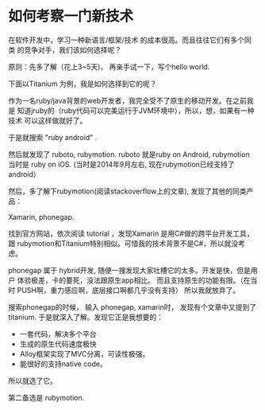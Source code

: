 # 如何考察一门新技术

在软件开发中，学习一种新语言/框架/技术 的成本很高。而且往往它们有多个同类
的竞争对手，我们该如何选择呢？

原则：先多了解（花上3~5天)， 再亲手试一下，写个hello world.

下面以Titanium 为例，我是如何选择到它的呢？

作为一名ruby/java背景的web开发者，我完全受不了原生的移动开发。在之前我是
知道jruby的（ruby代码可以完美运行于JVM环境中），所以，想，如果有一种技术
可以这样做就好了。

于是就搜索 "ruby android" .

然后就发现了 ruboto, rubymotion.  ruboto 就是ruby on Android, rubymotion
当时是 ruby on iOS. (当时是2014年9月左右, 现在rubymotion已经支持了android）

然后，多了解下rubymotion(阅读stackoverflow上的文章), 发现了其他的同类产品：

Xamarin, phonegap.

找到官方网站，依次阅读 tutorial ，发现Xamarin 是用C#做的跨平台开发工具，跟
rubymotion和Titanium特别相似。可惜我的技术背景不是C#，所以就没考虑。

phonegap 属于 hybrid开发, 随便一搜发现大家吐槽它的太多。开发是快，但是用户
体验极差，卡的要死，没法跟原生app相比。 而且支持原生的功能有限。（在当时
PUSH啊，重力感应啊，底层接口啊都几乎没有支持） 所以我就放弃了。

搜索phonegap的时候， 输入 phonegap, xamarin时， 发现有个文章中又提到了titanium.
于是就深入了解。发现它正是我想要的：

- 一套代码，解决多个平台
- 生成的原生代码速度极快
- Alloy框架实现了MVC分离，可读性极强。
- 能很好的支持native code。

所以就选了它。

第二备选是 rubymotion.

